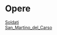 # Opere
[Soldati](/notes/Soldati_Ungaretti)  
[San_Martino_del_Carso](/notes/San_Martino_del_Carso)  
